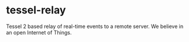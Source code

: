 # tessel-relay
Tessel 2 based relay of real-time events to a remote server.  We believe in an open Internet of Things.
